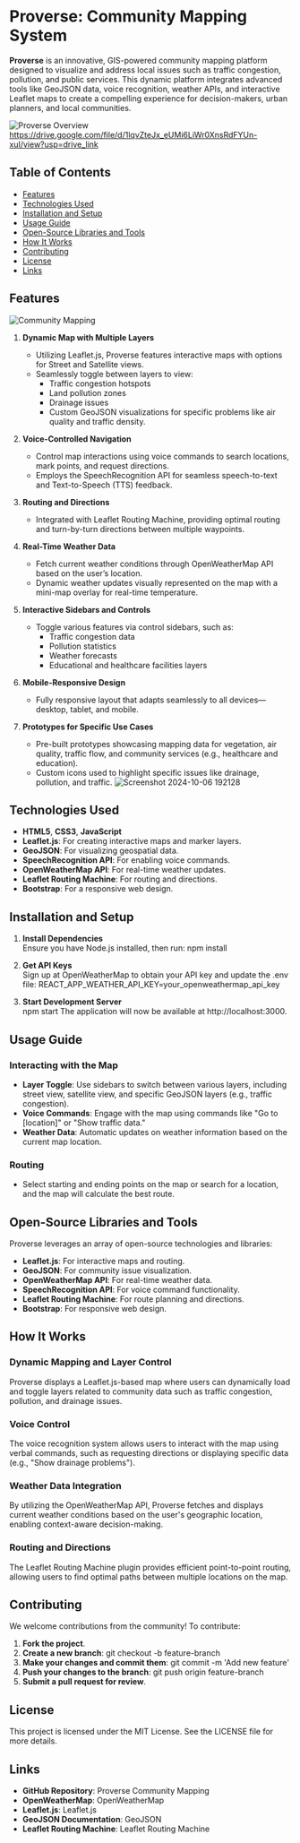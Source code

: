 # Proverse: Community Mapping System

**Proverse** is an innovative, GIS-powered community mapping platform designed to visualize and address local issues such as traffic congestion, pollution, and public services. This dynamic platform integrates advanced tools like GeoJSON data, voice recognition, weather APIs, and interactive Leaflet maps to create a compelling experience for decision-makers, urban planners, and local communities.

![Proverse Overview](https://github.com/user-attachments/assets/b31e9272-2da9-417c-a567-deec90df878c)
 https://drive.google.com/file/d/1lqvZteJx_eUMi6LiWr0XnsRdFYUn-xuI/view?usp=drive_link 
## Table of Contents
- [Features](#features)
- [Technologies Used](#technologies-used)
- [Installation and Setup](#installation-and-setup)
- [Usage Guide](#usage-guide)
- [Open-Source Libraries and Tools](#open-source-libraries-and-tools)
- [How It Works](#how-it-works)
- [Contributing](#contributing)
- [License](#license)
- [Links](#links)

## Features

![Community Mapping](https://github.com/user-attachments/assets/b9052fb7-a57e-4f5f-95e7-fc7b32969fb3)

1. **Dynamic Map with Multiple Layers**
   - Utilizing Leaflet.js, Proverse features interactive maps with options for Street and Satellite views.
   - Seamlessly toggle between layers to view:
     - Traffic congestion hotspots
     - Land pollution zones
     - Drainage issues
     - Custom GeoJSON visualizations for specific problems like air quality and traffic density.

2. **Voice-Controlled Navigation**
   - Control map interactions using voice commands to search locations, mark points, and request directions.
   - Employs the SpeechRecognition API for seamless speech-to-text and Text-to-Speech (TTS) feedback.

3. **Routing and Directions**
   - Integrated with Leaflet Routing Machine, providing optimal routing and turn-by-turn directions between multiple waypoints.

4. **Real-Time Weather Data**
   - Fetch current weather conditions through OpenWeatherMap API based on the user’s location.
   - Dynamic weather updates visually represented on the map with a mini-map overlay for real-time temperature.

5. **Interactive Sidebars and Controls**
   - Toggle various features via control sidebars, such as:
     - Traffic congestion data
     - Pollution statistics
     - Weather forecasts
     - Educational and healthcare facilities layers

6. **Mobile-Responsive Design**
   - Fully responsive layout that adapts seamlessly to all devices—desktop, tablet, and mobile.

7. **Prototypes for Specific Use Cases**
   - Pre-built prototypes showcasing mapping data for vegetation, air quality, traffic flow, and community services (e.g., healthcare and education).
   - Custom icons used to highlight specific issues like drainage, pollution, and traffic.
![Screenshot 2024-10-06 192128](https://github.com/user-attachments/assets/059daae9-7db1-4d88-b667-eef56179e90f)


## Technologies Used
- **HTML5**, **CSS3**, **JavaScript**
- **Leaflet.js**: For creating interactive maps and marker layers.
- **GeoJSON**: For visualizing geospatial data.
- **SpeechRecognition API**: For enabling voice commands.
- **OpenWeatherMap API**: For real-time weather updates.
- **Leaflet Routing Machine**: For routing and directions.
- **Bootstrap**: For a responsive web design.

## Installation and Setup

1. **Install Dependencies**  
   Ensure you have Node.js installed, then run:
   npm install

2. **Get API Keys**  
   Sign up at OpenWeatherMap to obtain your API key and update the .env file:
   REACT_APP_WEATHER_API_KEY=your_openweathermap_api_key

3. **Start Development Server**  
   npm start
   The application will now be available at http://localhost:3000.

## Usage Guide

### Interacting with the Map

- **Layer Toggle**: Use sidebars to switch between various layers, including street view, satellite view, and specific GeoJSON layers (e.g., traffic congestion).
- **Voice Commands**: Engage with the map using commands like "Go to [location]" or "Show traffic data."
- **Weather Data**: Automatic updates on weather information based on the current map location.

### Routing

- Select starting and ending points on the map or search for a location, and the map will calculate the best route.

## Open-Source Libraries and Tools

Proverse leverages an array of open-source technologies and libraries:

- **Leaflet.js**: For interactive maps and routing.
- **GeoJSON**: For community issue visualization.
- **OpenWeatherMap API**: For real-time weather data.
- **SpeechRecognition API**: For voice command functionality.
- **Leaflet Routing Machine**: For route planning and directions.
- **Bootstrap**: For responsive web design.

## How It Works

### Dynamic Mapping and Layer Control

Proverse displays a Leaflet.js-based map where users can dynamically load and toggle layers related to community data such as traffic congestion, pollution, and drainage issues.

### Voice Control

The voice recognition system allows users to interact with the map using verbal commands, such as requesting directions or displaying specific data (e.g., "Show drainage problems").

### Weather Data Integration

By utilizing the OpenWeatherMap API, Proverse fetches and displays current weather conditions based on the user's geographic location, enabling context-aware decision-making.

### Routing and Directions

The Leaflet Routing Machine plugin provides efficient point-to-point routing, allowing users to find optimal paths between multiple locations on the map.

## Contributing

We welcome contributions from the community! To contribute:

1. **Fork the project**.
2. **Create a new branch**:
   git checkout -b feature-branch
3. **Make your changes and commit them**:
   git commit -m 'Add new feature'
4. **Push your changes to the branch**:
   git push origin feature-branch
5. **Submit a pull request for review**.

## License

This project is licensed under the MIT License. See the LICENSE file for more details.

## Links

- **GitHub Repository**: Proverse Community Mapping
- **OpenWeatherMap**: OpenWeatherMap
- **Leaflet.js**: Leaflet.js
- **GeoJSON Documentation**: GeoJSON
- **Leaflet Routing Machine**: Leaflet Routing Machine
